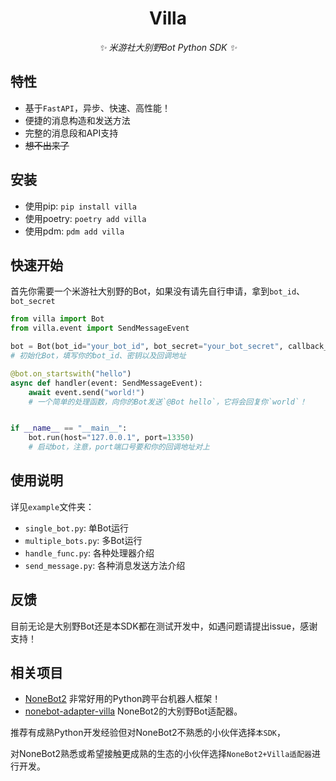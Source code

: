 <div align="center">

# Villa

_✨ 米游社大别野Bot Python SDK ✨_

</div>

## 特性

- 基于`FastAPI`，异步、快速、高性能！
- 便捷的消息构造和发送方法
- 完整的消息段和API支持
- ~~想不出来了~~

## 安装

- 使用pip: `pip install villa`
- 使用poetry: `poetry add villa`
- 使用pdm: `pdm add villa`

## 快速开始

首先你需要一个米游社大别野的Bot，如果没有请先自行申请，拿到`bot_id`、`bot_secret`

```python
from villa import Bot
from villa.event import SendMessageEvent

bot = Bot(bot_id="your_bot_id", bot_secret="your_bot_secret", callback_url="your_callback_url")
# 初始化Bot，填写你的bot_id、密钥以及回调地址

@bot.on_startswith("hello")
async def handler(event: SendMessageEvent):
    await event.send("world!")
    # 一个简单的处理函数，向你的Bot发送`@Bot hello`，它将会回复你`world`！


if __name__ == "__main__":
    bot.run(host="127.0.0.1", port=13350)
    # 启动bot，注意，port端口号要和你的回调地址对上
```


## 使用说明

详见`example`文件夹：
- `single_bot.py`: 单Bot运行
- `multiple_bots.py`: 多Bot运行
- `handle_func.py`: 各种处理器介绍
- `send_message.py`: 各种消息发送方法介绍


## 反馈

目前无论是大别野Bot还是本SDK都在测试开发中，如遇问题请提出issue，感谢支持！

## 相关项目

- [NoneBot2](https://github.com/nonebot/nonebot2) 非常好用的Python跨平台机器人框架！
- [nonebot-adapter-villa](https://github.com/CMHopeSunshine/nonebot-adapter-villa) NoneBot2的大别野Bot适配器。

推荐有成熟Python开发经验但对NoneBot2不熟悉的小伙伴选择`本SDK`，

对NoneBot2熟悉或希望接触更成熟的生态的小伙伴选择`NoneBot2+Villa适配器`进行开发。